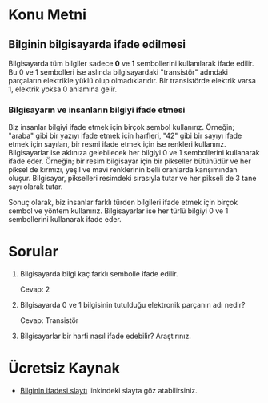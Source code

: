 # Konu Metni

## Bilginin bilgisayarda ifade edilmesi

Bilgisayarda tüm bilgiler sadece **0** ve **1** sembollerini kullanılarak ifade edilir. Bu 0 ve 1 sembolleri ise aslında bilgisayardaki "transistör" adındaki parçaların elektrikle yüklü olup olmadıklarıdır. Bir transistörde elektrik varsa 1, elektrik yoksa 0 anlamına gelir. 



### Bilgisayarın ve insanların bilgiyi ifade etmesi

Biz insanlar bilgiyi ifade etmek için birçok sembol kullanırız. Örneğin; "araba" gibi bir yazıyı ifade etmek için harfleri, "42" gibi bir sayıyı ifade etmek için sayıları, bir resmi ifade etmek için ise renkleri kullanırız. Bilgisayarlar ise aklınıza gelebilecek her bilgiyi 0 ve 1 sembollerini kullanarak ifade eder. Örneğin; bir resim bilgisayar için bir pikseller bütünüdür ve her piksel de kırmızı, yeşil ve mavi renklerinin belli oranlarda karışımından oluşur. Bilgisayar, pikselleri resimdeki sırasıyla tutar ve her pikseli de 3 tane sayı olarak tutar.

Sonuç olarak, biz insanlar farklı türden bilgileri ifade etmek için birçok sembol ve yöntem kullanırız. Bilgisayarlar ise her türlü bilgiyi 0 ve 1 sembollerini kullanarak ifade eder.



# Sorular

1. Bilgisayarda bilgi kaç farklı sembolle ifade edilir.

   Cevap: 2

2. Bilgisayarda 0 ve 1 bilgisinin tutulduğu elektronik parçanın adı nedir?

   Cevap: Transistör

3. Bilgisayarlar bir harfi nasıl ifade edebilir? Araştırınız.



# Ücretsiz Kaynak

* [Bilginin ifadesi slaytı](https://slideplayer.biz.tr/slide/2798593/) linkindeki slayta göz atabilirsiniz.

